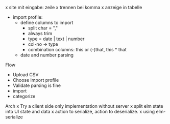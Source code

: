 x site mit eingabe: zeile
x trennen bei komma
x anzeige in tabelle

* import profile:
  * define columns to import
    * split char = ","
    * always trim
    * type = date | text | number
    * col-no -> type
    * combination columns: this or (-)that, this * that
  * date and number parsing

Flow
  * Upload CSV
  * Choose import profile
  * Validate parsing is fine
  * import
  * categorize

Arch
  x Try a client side only implementation without server
    x split elm state into UI state and data
    x action to serialize, action to deserialize.
    x using elm-serialize
